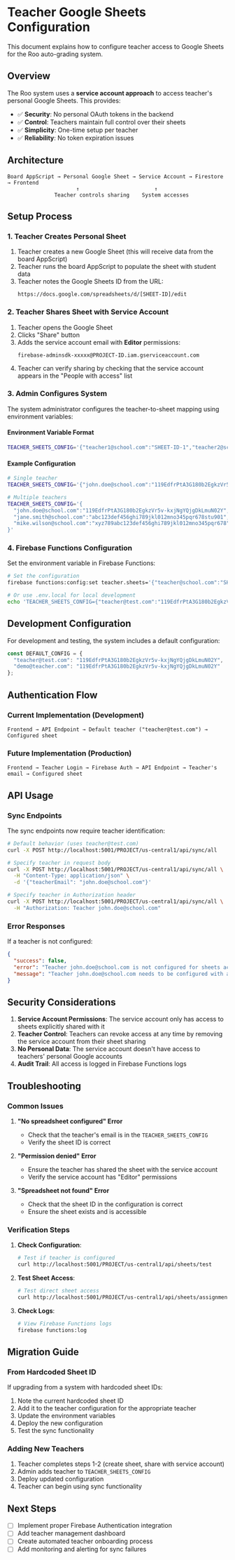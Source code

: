# Teacher Google Sheets Configuration

This document explains how to configure teacher access to Google Sheets for the Roo auto-grading system.

## Overview

The Roo system uses a **service account approach** to access teacher's personal Google Sheets. This provides:

- ✅ **Security**: No personal OAuth tokens in the backend
- ✅ **Control**: Teachers maintain full control over their sheets
- ✅ **Simplicity**: One-time setup per teacher
- ✅ **Reliability**: No token expiration issues

## Architecture

```
Board AppScript → Personal Google Sheet → Service Account → Firestore → Frontend
                      ↑                        ↑
               Teacher controls sharing    System accesses
```

## Setup Process

### 1. Teacher Creates Personal Sheet

1. Teacher creates a new Google Sheet (this will receive data from the board AppScript)
2. Teacher runs the board AppScript to populate the sheet with student data
3. Teacher notes the Google Sheets ID from the URL:
   ```
   https://docs.google.com/spreadsheets/d/[SHEET-ID]/edit
   ```

### 2. Teacher Shares Sheet with Service Account

1. Teacher opens the Google Sheet
2. Clicks "Share" button
3. Adds the service account email with **Editor** permissions:
   ```
   firebase-adminsdk-xxxxx@PROJECT-ID.iam.gserviceaccount.com
   ```
4. Teacher can verify sharing by checking that the service account appears in the "People with access" list

### 3. Admin Configures System

The system administrator configures the teacher-to-sheet mapping using environment variables:

#### Environment Variable Format

```bash
TEACHER_SHEETS_CONFIG='{"teacher1@school.com":"SHEET-ID-1","teacher2@school.com":"SHEET-ID-2"}'
```

#### Example Configuration

```bash
# Single teacher
TEACHER_SHEETS_CONFIG='{"john.doe@school.com":"119EdfrPtA3G180b2EgkzVr5v-kxjNgYQjgDkLmuN02Y"}'

# Multiple teachers
TEACHER_SHEETS_CONFIG='{
  "john.doe@school.com":"119EdfrPtA3G180b2EgkzVr5v-kxjNgYQjgDkLmuN02Y",
  "jane.smith@school.com":"abc123def456ghi789jkl012mno345pqr678stu901",
  "mike.wilson@school.com":"xyz789abc123def456ghi789jkl012mno345pqr678"
}'
```

### 4. Firebase Functions Configuration

Set the environment variable in Firebase Functions:

```bash
# Set the configuration
firebase functions:config:set teacher.sheets='{"teacher@school.com":"SHEET-ID"}'

# Or use .env.local for local development
echo 'TEACHER_SHEETS_CONFIG={"teacher@test.com":"119EdfrPtA3G180b2EgkzVr5v-kxjNgYQjgDkLmuN02Y"}' > functions/.env.local
```

## Development Configuration

For development and testing, the system includes a default configuration:

```typescript
const DEFAULT_CONFIG = {
  "teacher@test.com": "119EdfrPtA3G180b2EgkzVr5v-kxjNgYQjgDkLmuN02Y",
  "demo@teacher.com": "119EdfrPtA3G180b2EgkzVr5v-kxjNgYQjgDkLmuN02Y"
};
```

## Authentication Flow

### Current Implementation (Development)

```
Frontend → API Endpoint → Default teacher ("teacher@test.com") → Configured sheet
```

### Future Implementation (Production)

```
Frontend → Teacher Login → Firebase Auth → API Endpoint → Teacher's email → Configured sheet
```

## API Usage

### Sync Endpoints

The sync endpoints now require teacher identification:

```bash
# Default behavior (uses teacher@test.com)
curl -X POST http://localhost:5001/PROJECT/us-central1/api/sync/all

# Specify teacher in request body
curl -X POST http://localhost:5001/PROJECT/us-central1/api/sync/all \
  -H "Content-Type: application/json" \
  -d '{"teacherEmail": "john.doe@school.com"}'

# Specify teacher in Authorization header
curl -X POST http://localhost:5001/PROJECT/us-central1/api/sync/all \
  -H "Authorization: Teacher john.doe@school.com"
```

### Error Responses

If a teacher is not configured:

```json
{
  "success": false,
  "error": "Teacher john.doe@school.com is not configured for sheets access",
  "message": "Teacher john.doe@school.com needs to be configured with a Google Sheets ID"
}
```

## Security Considerations

1. **Service Account Permissions**: The service account only has access to sheets explicitly shared with it
2. **Teacher Control**: Teachers can revoke access at any time by removing the service account from their sheet sharing
3. **No Personal Data**: The service account doesn't have access to teachers' personal Google accounts
4. **Audit Trail**: All access is logged in Firebase Functions logs

## Troubleshooting

### Common Issues

1. **"No spreadsheet configured" Error**
   - Check that the teacher's email is in the `TEACHER_SHEETS_CONFIG`
   - Verify the sheet ID is correct

2. **"Permission denied" Error**
   - Ensure the teacher has shared the sheet with the service account
   - Verify the service account has "Editor" permissions

3. **"Spreadsheet not found" Error**
   - Check that the sheet ID in the configuration is correct
   - Ensure the sheet exists and is accessible

### Verification Steps

1. **Check Configuration**:
   ```bash
   # Test if teacher is configured
   curl http://localhost:5001/PROJECT/us-central1/api/sheets/test
   ```

2. **Test Sheet Access**:
   ```bash
   # Test direct sheet access
   curl http://localhost:5001/PROJECT/us-central1/api/sheets/assignments
   ```

3. **Check Logs**:
   ```bash
   # View Firebase Functions logs
   firebase functions:log
   ```

## Migration Guide

### From Hardcoded Sheet ID

If upgrading from a system with hardcoded sheet IDs:

1. Note the current hardcoded sheet ID
2. Add it to the teacher configuration for the appropriate teacher
3. Update the environment variables
4. Deploy the new configuration
5. Test the sync functionality

### Adding New Teachers

1. Teacher completes steps 1-2 (create sheet, share with service account)
2. Admin adds teacher to `TEACHER_SHEETS_CONFIG`
3. Deploy updated configuration
4. Teacher can begin using sync functionality

## Next Steps

- [ ] Implement proper Firebase Authentication integration
- [ ] Add teacher management dashboard
- [ ] Create automated teacher onboarding process
- [ ] Add monitoring and alerting for sync failures